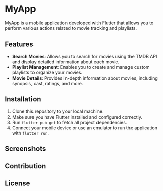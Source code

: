 # MyApp

MyApp is a mobile application developed with Flutter that allows you to perform various actions related to movie tracking and playlists.

## Features

- **Search Movies**: Allows you to search for movies using the TMDB API and display detailed information about each movie.
- **Playlist Management**: Enables you to create and manage custom playlists to organize your movies.
- **Movie Details**: Provides in-depth information about movies, including synopsis, cast, ratings, and more.

## Installation

1. Clone this repository to your local machine.
2. Make sure you have Flutter installed and configured correctly.
3. Run `flutter pub get` to fetch all project dependencies.
4. Connect your mobile device or use an emulator to run the application with `flutter run`.

## Screenshots

## Contribution

## License

